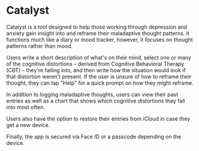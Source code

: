 # Catalyst

Catalyst is a tool designed to help those working through depression and anxiety gain insight into and reframe their maladaptive thought patterns. It functions much like a diary or mood tracker, however, it focuses on thought patterns rather than mood.

Users write a short description of what's on their mind, select one or many of the cognitive distortions – derived from Cognitive Behavioral Therapy (CBT) – they're falling into, and then write how the situation would look if that distortion weren't present. If the user is unsure of how to reframe their thought, they can tap "Help" for a quick prompt on how they might reframe.

In addition to logging maladaptive thoughts, users can view their past entries as well as a chart that shows which cognitive distortions they fall into most often.

Users also have the option to restore their entries from iCloud in case they get a new device.

Finally, the app is secured via Face ID or a passcode depending on the device.
